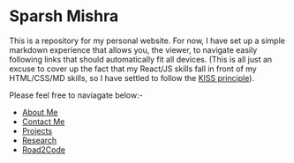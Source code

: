 # Sparsh Mishra
This is a repository for my personal website. For now, I have set up a simple markdown experience that allows you, the viewer, to navigate easily following links that should automatically fit all devices. (This is all just an excuse to cover up the fact that my React/JS skills fall in front of my HTML/CSS/MD skills, so I have settled to follow the [KISS principle](https://en.wikipedia.org/wiki/KISS_principle)).

Please feel free to naviagate below:-
- [About Me](https://isparsh.github.io/about)
- [Contact Me](https://isparsh.github.io/contact)
- [Projects](https://isparsh.github.io/projects)
- [Research](https://isparsh.github.io/research)
- [Road2Code](https://www.projectroad2code.com/)
